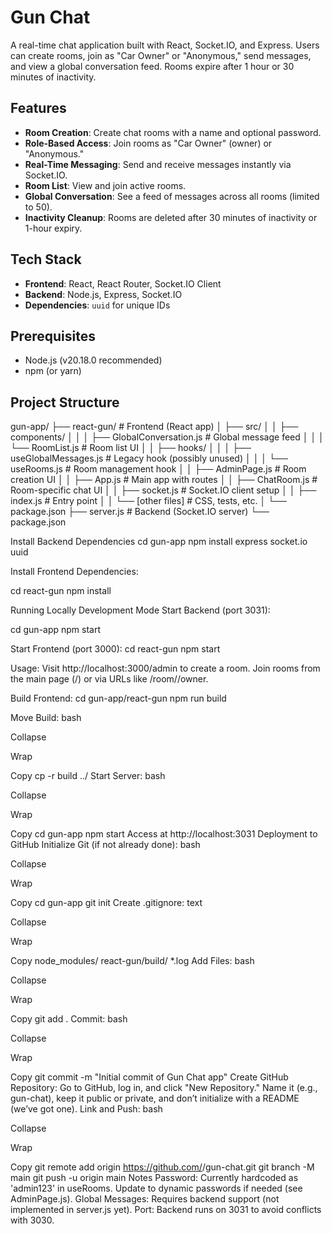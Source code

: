 # Gun Chat

A real-time chat application built with React, Socket.IO, and Express. Users can create rooms, join as "Car Owner" or "Anonymous," send messages, and view a global conversation feed. Rooms expire after 1 hour or 30 minutes of inactivity.

## Features
- **Room Creation**: Create chat rooms with a name and optional password.
- **Role-Based Access**: Join rooms as "Car Owner" (owner) or "Anonymous."
- **Real-Time Messaging**: Send and receive messages instantly via Socket.IO.
- **Room List**: View and join active rooms.
- **Global Conversation**: See a feed of messages across all rooms (limited to 50).
- **Inactivity Cleanup**: Rooms are deleted after 30 minutes of inactivity or 1-hour expiry.

## Tech Stack
- **Frontend**: React, React Router, Socket.IO Client
- **Backend**: Node.js, Express, Socket.IO
- **Dependencies**: `uuid` for unique IDs

## Prerequisites
- Node.js (v20.18.0 recommended)
- npm (or yarn)

## Project Structure


gun-app/
├── react-gun/              # Frontend (React app)
│   ├── src/
│   │   ├── components/
│   │   │   ├── GlobalConversation.js  # Global message feed
│   │   │   └── RoomList.js       # Room list UI
│   │   ├── hooks/
│   │   │   ├── useGlobalMessages.js  # Legacy hook (possibly unused)
│   │   │   └── useRooms.js       # Room management hook
│   │   ├── AdminPage.js          # Room creation UI
│   │   ├── App.js                # Main app with routes
│   │   ├── ChatRoom.js           # Room-specific chat UI
│   │   ├── socket.js             # Socket.IO client setup
│   │   ├── index.js              # Entry point
│   │   └── [other files]         # CSS, tests, etc.
│   └── package.json
├── server.js               # Backend (Socket.IO server)
└── package.json

Install Backend Dependencies
cd gun-app
npm install express socket.io uuid


Install Frontend Dependencies:

cd react-gun
npm install


Running Locally
Development Mode
Start Backend (port 3031):

cd gun-app
npm start

Start Frontend (port 3000):
cd react-gun
npm start


Usage:
Visit http://localhost:3000/admin to create a room.
Join rooms from the main page (/) or via URLs like /room/<roomId>/owner.

Build Frontend:
cd gun-app/react-gun
npm run build

Move Build:
bash

Collapse

Wrap

Copy
cp -r build ../
Start Server:
bash

Collapse

Wrap

Copy
cd gun-app
npm start
Access at http://localhost:3031
Deployment to GitHub
Initialize Git (if not already done):
bash

Collapse

Wrap

Copy
cd gun-app
git init
Create .gitignore:
text

Collapse

Wrap

Copy
node_modules/
react-gun/build/
*.log
Add Files:
bash

Collapse

Wrap

Copy
git add .
Commit:
bash

Collapse

Wrap

Copy
git commit -m "Initial commit of Gun Chat app"
Create GitHub Repository:
Go to GitHub, log in, and click "New Repository."
Name it (e.g., gun-chat), keep it public or private, and don’t initialize with a README (we’ve got one).
Link and Push:
bash

Collapse

Wrap

Copy
git remote add origin https://github.com/<your-username>/gun-chat.git
git branch -M main
git push -u origin main
Notes
Password: Currently hardcoded as 'admin123' in useRooms. Update to dynamic passwords if needed (see AdminPage.js).
Global Messages: Requires backend support (not implemented in server.js yet).
Port: Backend runs on 3031 to avoid conflicts with 3030.




